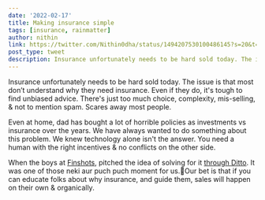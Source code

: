 ```yaml
---
date: '2022-02-17'
title: Making insurance simple
tags: [insurance, rainmatter]
author: nithin
link: https://twitter.com/Nithin0dha/status/1494207530100486145?s=20&t=AcvnF2HIftZLcK8hxyHUJQ
post_type: tweet
description: Insurance unfortunately needs to be hard sold today. The issue is that most don’t understand why they need insurance...
---
```


Insurance unfortunately needs to be hard sold today. The issue is that most don’t understand why they need insurance. Even if they do, it's tough to find unbiased advice. There's just too much choice, complexity, mis-selling, & not to mention spam. Scares away most people.

Even at home, dad has bought a lot of horrible policies as investments vs insurance over the years. We have always wanted to do something about this problem. We knew technology alone isn't the answer. You need a human with the right incentives & no conflicts on the other side. 

When the boys at [Finshots](finshots.in/), pitched the idea of solving for it [through Ditto](https://joinditto.in). It was one of those neki aur puch puch moment for us.😬Our bet is that if you can educate folks about why insurance, and guide them, sales will happen on their own & organically.  
